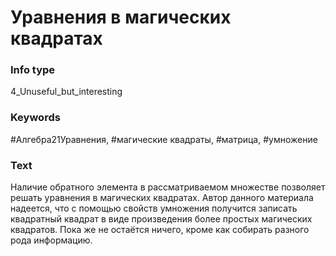 # Уравнения в магических квадратах
### Info type
4_Unuseful_but_interesting
### Keywords
#Алгебра21Уравнения, #магические квадраты, #матрица, #умножение
### Text
Наличие обратного элемента в рассматриваемом множестве позволяет решать уравнения в магических квадратах. Автор данного материала надеется, что с помощью свойств умножения получится записать квадратный квадрат в виде произведения более простых магических квадратов. Пока же не остаётся ничего, кроме как собирать разного рода информацию.